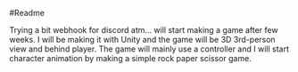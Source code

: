 #Readme

Trying a bit webhook for discord atm... will start making a game after few weeks. I will be making it with Unity and the game will be 3D 3rd-person view and behind player. The game will mainly use a controller and I will start character animation by making a simple rock paper scissor game.
